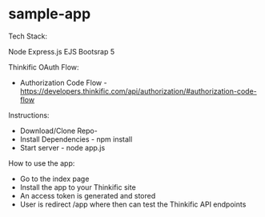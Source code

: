 # sample-app

Tech Stack:

Node
Express.js
EJS
Bootsrap 5

Thinkific OAuth Flow: 
- Authorization Code Flow - https://developers.thinkific.com/api/authorization/#authorization-code-flow

Instructions:

- Download/Clone Repo- 
- Install Dependencies - npm install
- Start server - node app.js

How to use the app:
- Go to the index page
- Install the app to your Thinkific site
- An access token is generated and stored
- User is redirect /app where then can test the Thinkific API endpoints
